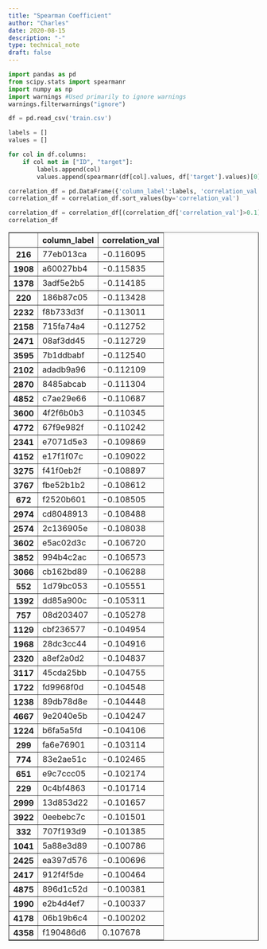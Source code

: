 ```yaml
---
title: "Spearman Coefficient"
author: "Charles"
date: 2020-08-15
description: "-"
type: technical_note
draft: false
---
```


```python
import pandas as pd
from scipy.stats import spearmanr
import numpy as np
import warnings #Used primarily to ignore warnings
warnings.filterwarnings("ignore")
```


```python
df = pd.read_csv('train.csv')
```


```python
labels = []
values = []

for col in df.columns:
    if col not in ["ID", "target"]:
        labels.append(col)
        values.append(spearmanr(df[col].values, df['target'].values)[0])

correlation_df = pd.DataFrame({'column_label':labels, 'correlation_val':values})        
correlation_df = correlation_df.sort_values(by='correlation_val')

correlation_df = correlation_df[(correlation_df['correlation_val']>0.1) | (correlation_df['correlation_val']<-0.1)]
correlation_df
```




<div>
<style scoped>
    .dataframe tbody tr th:only-of-type {
        vertical-align: middle;
    }

    .dataframe tbody tr th {
        vertical-align: top;
    }

    .dataframe thead th {
        text-align: right;
    }
</style>
<table border="1" class="dataframe">
  <thead>
    <tr style="text-align: right;">
      <th></th>
      <th>column_label</th>
      <th>correlation_val</th>
    </tr>
  </thead>
  <tbody>
    <tr>
      <th>216</th>
      <td>77eb013ca</td>
      <td>-0.116095</td>
    </tr>
    <tr>
      <th>1908</th>
      <td>a60027bb4</td>
      <td>-0.115835</td>
    </tr>
    <tr>
      <th>1378</th>
      <td>3adf5e2b5</td>
      <td>-0.114185</td>
    </tr>
    <tr>
      <th>220</th>
      <td>186b87c05</td>
      <td>-0.113428</td>
    </tr>
    <tr>
      <th>2232</th>
      <td>f8b733d3f</td>
      <td>-0.113011</td>
    </tr>
    <tr>
      <th>2158</th>
      <td>715fa74a4</td>
      <td>-0.112752</td>
    </tr>
    <tr>
      <th>2471</th>
      <td>08af3dd45</td>
      <td>-0.112729</td>
    </tr>
    <tr>
      <th>3595</th>
      <td>7b1ddbabf</td>
      <td>-0.112540</td>
    </tr>
    <tr>
      <th>2102</th>
      <td>adadb9a96</td>
      <td>-0.112109</td>
    </tr>
    <tr>
      <th>2870</th>
      <td>8485abcab</td>
      <td>-0.111304</td>
    </tr>
    <tr>
      <th>4852</th>
      <td>c7ae29e66</td>
      <td>-0.110687</td>
    </tr>
    <tr>
      <th>3600</th>
      <td>4f2f6b0b3</td>
      <td>-0.110345</td>
    </tr>
    <tr>
      <th>4772</th>
      <td>67f9e982f</td>
      <td>-0.110242</td>
    </tr>
    <tr>
      <th>2341</th>
      <td>e7071d5e3</td>
      <td>-0.109869</td>
    </tr>
    <tr>
      <th>4152</th>
      <td>e17f1f07c</td>
      <td>-0.109022</td>
    </tr>
    <tr>
      <th>3275</th>
      <td>f41f0eb2f</td>
      <td>-0.108897</td>
    </tr>
    <tr>
      <th>3767</th>
      <td>fbe52b1b2</td>
      <td>-0.108612</td>
    </tr>
    <tr>
      <th>672</th>
      <td>f2520b601</td>
      <td>-0.108505</td>
    </tr>
    <tr>
      <th>2974</th>
      <td>cd8048913</td>
      <td>-0.108488</td>
    </tr>
    <tr>
      <th>2574</th>
      <td>2c136905e</td>
      <td>-0.108038</td>
    </tr>
    <tr>
      <th>3602</th>
      <td>e5ac02d3c</td>
      <td>-0.106720</td>
    </tr>
    <tr>
      <th>3852</th>
      <td>994b4c2ac</td>
      <td>-0.106573</td>
    </tr>
    <tr>
      <th>3066</th>
      <td>cb162bd89</td>
      <td>-0.106288</td>
    </tr>
    <tr>
      <th>552</th>
      <td>1d79bc053</td>
      <td>-0.105551</td>
    </tr>
    <tr>
      <th>1392</th>
      <td>dd85a900c</td>
      <td>-0.105311</td>
    </tr>
    <tr>
      <th>757</th>
      <td>08d203407</td>
      <td>-0.105278</td>
    </tr>
    <tr>
      <th>1129</th>
      <td>cbf236577</td>
      <td>-0.104954</td>
    </tr>
    <tr>
      <th>1968</th>
      <td>28dc3cc44</td>
      <td>-0.104916</td>
    </tr>
    <tr>
      <th>2320</th>
      <td>a8ef2a0d2</td>
      <td>-0.104837</td>
    </tr>
    <tr>
      <th>3117</th>
      <td>45cda25bb</td>
      <td>-0.104755</td>
    </tr>
    <tr>
      <th>1722</th>
      <td>fd9968f0d</td>
      <td>-0.104548</td>
    </tr>
    <tr>
      <th>1238</th>
      <td>89db78d8e</td>
      <td>-0.104448</td>
    </tr>
    <tr>
      <th>4667</th>
      <td>9e2040e5b</td>
      <td>-0.104247</td>
    </tr>
    <tr>
      <th>1224</th>
      <td>b6fa5a5fd</td>
      <td>-0.104106</td>
    </tr>
    <tr>
      <th>299</th>
      <td>fa6e76901</td>
      <td>-0.103114</td>
    </tr>
    <tr>
      <th>774</th>
      <td>83e2ae51c</td>
      <td>-0.102465</td>
    </tr>
    <tr>
      <th>651</th>
      <td>e9c7ccc05</td>
      <td>-0.102174</td>
    </tr>
    <tr>
      <th>229</th>
      <td>0c4bf4863</td>
      <td>-0.101714</td>
    </tr>
    <tr>
      <th>2999</th>
      <td>13d853d22</td>
      <td>-0.101657</td>
    </tr>
    <tr>
      <th>3922</th>
      <td>0eebebc7c</td>
      <td>-0.101501</td>
    </tr>
    <tr>
      <th>332</th>
      <td>707f193d9</td>
      <td>-0.101385</td>
    </tr>
    <tr>
      <th>1041</th>
      <td>5a88e3d89</td>
      <td>-0.100786</td>
    </tr>
    <tr>
      <th>2425</th>
      <td>ea397d576</td>
      <td>-0.100696</td>
    </tr>
    <tr>
      <th>2417</th>
      <td>912f4f5de</td>
      <td>-0.100464</td>
    </tr>
    <tr>
      <th>4875</th>
      <td>896d1c52d</td>
      <td>-0.100381</td>
    </tr>
    <tr>
      <th>1990</th>
      <td>e2b4d4ef7</td>
      <td>-0.100337</td>
    </tr>
    <tr>
      <th>4178</th>
      <td>06b19b6c4</td>
      <td>-0.100202</td>
    </tr>
    <tr>
      <th>4358</th>
      <td>f190486d6</td>
      <td>0.107678</td>
    </tr>
  </tbody>
</table>
</div>




```python

```
